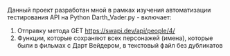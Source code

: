 Данный проект разработан мной в рамках изучения автоматизации тестирования API на Python
Darth_Vader.py - включает:
1. Отправку метода GET https://swapi.dev/api/people/4/
2. Функции, которые сохраняют всех персонажей (имена), которые были в фильмах с Дарт Вейдером, в текстовый файл без дубликатов

